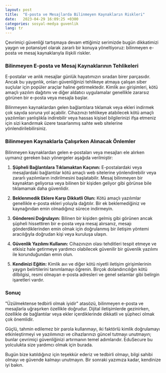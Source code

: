 ```yaml
---
layout: post
title:  "E-posta ve Mesajlarda Bilinmeyen Kaynakların Riskleri"
date:   2023-04-29 16:09:25 +0300
categories: sosyal-medya guvenlik
lang: tr
---
```


Çevrimiçi güvenliği tartışmaya devam ettiğimiz serimizde bugün dikkatimizi yaygın ve potansiyel olarak zararlı bir konuya yöneltiyoruz: bilinmeyen e-posta ve mesaj kaynaklarıyla ilişkili riskler.

### Bilinmeyen E-posta ve Mesaj Kaynaklarının Tehlikeleri

E-postalar ve anlık mesajlar günlük hayatımızın sıradan birer parçasıdır. Ancak bu yaygınlık, onları güvenliğinizi tehlikeye atmaya çalışan siber suçlular için popüler araçlar haline getirmektedir. Kimlik avı girişimleri, kötü amaçlı yazılım dağıtımı ve diğer aldatıcı uygulamalar genellikle zararsız görünen bir e-posta veya mesajla başlar.

Bilinmeyen kaynaklardan gelen bağlantılara tıklamak veya ekleri indirmek çok sayıda soruna yol açabilir. Cihazınızı tehlikeye atabilecek kötü amaçlı yazılımları yanlışlıkla indirebilir veya hassas kişisel bilgilerinizi ifşa etmeniz için sizi kandırmak üzere tasarlanmış sahte web sitelerine yönlendirilebilirsiniz.

### Bilinmeyen Kaynaklarla Çalışırken Alınacak Önlemler

Bilinmeyen kaynaklardan gelen e-postaları veya mesajları ele alırken uymanız gereken bazı yönergeler aşağıda verilmiştir:

1. **Şüpheli Bağlantılara Tıklamaktan Kaçının:** E-postalardaki veya mesajlardaki bağlantılar kötü amaçlı web sitelerine yönlendirebilir veya zararlı yazılımların indirilmesini başlatabilir. Mesaj bilinmeyen bir kaynaktan geliyorsa veya bilinen bir kişiden geliyor gibi görünse bile tıklamamak daha güvenlidir.
    
2. **Beklenmedik Eklere Karşı Dikkatli Olun:** Kötü amaçlı yazılımlar genellikle e-posta ekleri yoluyla dağıtılır. Bir ek beklemediğiniz ve kaynağından emin olmadığınız sürece indirmeyin.
    
3. **Göndereni Doğrulayın:** Bilinen bir kişiden gelmiş gibi görünen ancak şüpheli hissettiren bir e-posta veya mesaj alırsanız, mesajı gönderdiklerinden emin olmak için doğrulanmış bir iletişim yöntemi aracılığıyla doğrudan kişi veya kuruluşa ulaşın.
    
4. **Güvenlik Yazılımı Kullanın:** Cihazınızın olası tehditleri tespit etmeye ve etkisiz hale getirmeye yardımcı olabilecek güvenilir bir güvenlik yazılımı ile korunduğundan emin olun.
    
5. **Kendinizi Eğitin:** Kimlik avı ve diğer kötü niyetli iletişim girişimlerinin yaygın belirtilerini tanımlamayı öğrenin. Birçok dolandırıcılığın kötü dilbilgisi, resmi olmayan e-posta adresleri ve genel selamlar gibi belirgin işaretleri vardır.
    

### Sonuç

"Üzülmektense tedbirli olmak iyidir" atasözü, bilinmeyen e-posta ve mesajlarla uğraşırken özellikle doğrudur. Dijital iletişimlerde gezinirken, özellikle de bağlantılar veya ekler içerdiklerinde dikkatli ve şüpheci olmak çok önemlidir.

Güçlü, tahmin edilemez bir parola kullanmayı, iki faktörlü kimlik doğrulamayı etkinleştirmeyi ve yazılımınızı ve cihazlarınızı güncel tutmayı unutmayın; bunlar çevrimiçi güvenliğinizi artırmanın temel adımlarıdır. EduSecure bu yolculukta size yardımcı olmak için burada.

Bugün bize katıldığınız için teşekkür ederiz ve tedbirli olmayı, bilgi sahibi olmayı ve güvende kalmayı unutmayın. Bir sonraki yazımıza kadar, kendinize iyi bakın.